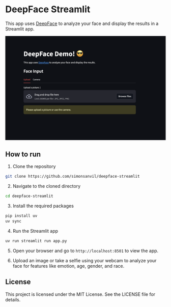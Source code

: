 DeepFace Streamlit
========================

This app uses [DeepFace](https://github.com/serengil/deepface) to analyze your face and display the results in a Streamlit app.

![./app-image.png](./app-image.png)

## How to run

1. Clone the repository
```bash
git clone https://github.com/simonsanvil/deepface-streamlit
```

2. Navigate to the cloned directory
```bash
cd deepface-streamlit
```

3. Install the required packages
```bash
pip install uv
uv sync
```

4. Run the Streamlit app
```bash
uv run streamlit run app.py
```

5. Open your browser and go to `http://localhost:8501` to view the app.

6. Upload an image or take a selfie using your webcam to analyze your face for features like emotion, age, gender, and race.

## License

This project is licensed under the MIT License. See the LICENSE file for details.